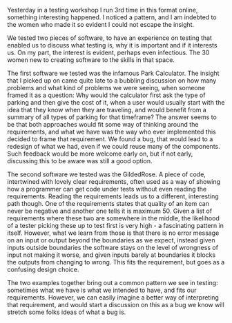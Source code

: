Yesterday in a testing workshop I run 3rd time in this format online, something interesting happened. I noticed a pattern, and I am indebted to the women who made it so evident I could not escape the insight.

We tested two pieces of software, to have an experience on testing that enabled us to discuss what testing is, why it is important and if it interests us. On my part, the interest is evident, perhaps even infectious. The 30 women new to creating software to the skills in that space.

The first software we tested was the infamous Park Calculator. The insight that I picked up on came quite late to a bubbling discussion on how many problems and what kind of problems we were seeing, when someone framed it as a question: Why would the calculator first ask the type of parking and then give the cost of it, when a user would usually start with the idea that they know when they are traveling, and would benefit from a summary of all types of parking for that timeframe? The answer seems to be that both approaches would fit some way of thinking around the requirements, and what we have was the way who ever implemented this decided to frame that requirement. We found a bug, that would lead to a redesign of what we had, even if we could reuse many of the components. Such feedback would be more welcome early on, but if not early, discussing this to be aware was still a good option.

The second software we tested was the GildedRose. A piece of code, intertwined with lovely clear requirements, often used as a way of showing how a programmer can get code under tests without even reading the requirements. Reading the requirements leads us to a different, interesting path though. One of the requirements states that quality of an item can never be negative and another one tells it is maximum 50. Given a list of requirements where these two are somewhere in the middle, the likelihood of a tester picking these up to test first is very high - a fascinating pattern in itself. However, what we learn from those is that there is no error message on an input or output beyond the boundaries as we expect, instead given inputs outside boundaries the software stays on the level of wrongness of input not making it worse, and given inputs barely at boundaries it blocks the outputs from changing to wrong. This fits the requirement, but goes as a confusing design choice.

The two examples together bring out a common pattern we see in testing: sometimes what we have is what we intended to have, and fits our requirements. However, we can easily imagine a better way of interpreting that requirement, and would start a discussion on this as a bug we know will stretch some folks ideas of what a bug is.

